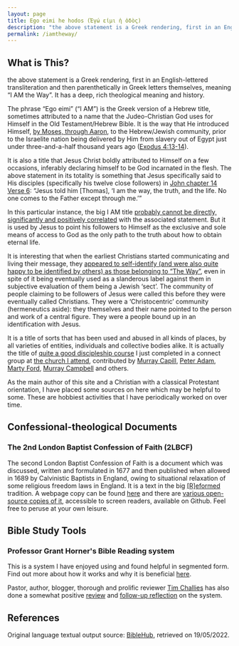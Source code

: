 ```yaml
---
layout: page
title: Ego eimi he hodos (Ἐγώ εἰμι ἡ ὁδὸς)
description: "the above statement is a Greek rendering, first in an English-lettered transliteration and then parenthetically in Greek letters themselves, meaning “I AM the way”. It has a deep, rich theological menaing and history."
permalink: /iamtheway/
---
```


## What is This?
the above statement is a Greek rendering, first in an English-lettered transliteration and then parenthetically in Greek letters themselves, meaning &ldquo;I AM the Way&rdquo;. It has a deep, rich theological meaning and history.
 
The phrase &ldquo;Ego eimi&rdquo; (&ldquo;I AM&rdquo;) is the Greek version of a Hebrew title, sometimes attributed to a name that the Judeo-Christian God uses for Himself in the Old Testament/Hebrew Bible. It is the way that He introduced Himself, [by Moses, through Aaron](https://www.gotquestions.org/Moses-and-Aaron.html), to the Hebrew/Jewish community, prior to the Israelite nation being delivered by Him from slavery out of Egypt just under three-and-a-half thousand years ago ([Exodus 4:13-14](https://www.biblegateway.com/passage/?search=ex+3%3A13-14&version=CSB)).

It is also a title that Jesus Christ boldly attributed to Himself on a few occasions, inferably declaring himself to be God incarnated in the flesh. The above statement in its totality is something that Jesus specifically said to His disciples (specifically his twelve close followers) in [John chapter 14 Verse 6](https://www.biblegateway.com/passage/?search=jn+14%3A6&version=CSB):
&ldquo;Jesus told him [Thomas], &lsquo;I am the way, the truth, and the life. No one comes to the Father except through me.&rsquo;&rdquo;

In this particular instance, the big I AM title [probably cannot be directly, significantly and positively correlated](https://www.biola.edu/blogs/good-book-blog/2015/does-i-am-always-refer-to-god-in-the-gospel-of-john) with the associated statement. But it is used by Jesus to point his followers to Himself as the exclusive and sole means of access to God as the only path to the truth about how to obtain eternal life.

It is interesting that when the earliest Christians started communicating and living their message, they [appeared to self-identify (and were also quite happy to be identified by others) as those belonging to &ldquo;The Way&rdquo;](https://www.gotquestions.org/the-Way.html), even in spite of it being eventually used as a slanderous label against them in subjective evaluation of them being a Jewish &lsquo;sect&rsquo;. The community of people claiming to be followers of Jesus were called this before they were eventually called Christians. They were a &lsquo;Christocentric&rsquo; community (hermeneutics aside): they themselves and their name pointed to the person and work of a central figure. They were a people bound up in an identification with Jesus.

It is a title of sorts that has been used and abused in all kinds of places, by all varieties of entities, individuals and collective bodies alike. It is actually the title of [quite a good discipleship course](https://thewaydiscipleship.com/about/) I just completed in a connect group at [the church I attend](https://gracechristiancommunity.org.au/about-us), contributed by [Murray Capill](https://rtc.edu.au/who-we-are/staff/dr-murray-capill/), [Peter Adam](https://stjudes.org.au/peteradam/), [Marty Ford](https://au.thegospelcoalition.org/profile/marty-foord/), [Murray Campbell](https://murraycampbell.net/about/) and others.

As the main author of this site and a Christian with a classical Protestant orientation, I have placed some sources on here which may be helpful to some. These are hobbiest activities that I have periodically worked on over time.

## Confessional-theological Documents
### The 2nd London Baptist Confession of Faith (2LBCF)
The second London Baptist Confession of Faith is a document which was discussed, written and formulated in 1677 and then published when allowed in 1689 by Calvinistic Baptists in England, owing to situational relaxation of some religious freedom laws in England. It is a text in the big [[R]eformed](https://www.crossway.org/articles/10-things-you-should-know-about-reformed-theology-2/) tradition. A webpage copy can be found [here](/1689lbc/) and there are [various open-source copies of it](https://github.com/njsch/lbcf), accessible to screen readers, available on Github. Feel free to peruse at your own leisure.

## Bible Study Tools
### Professor Grant Horner's Bible Reading system
This is a system I have enjoyed using and found helpful in segmented form. Find out more about how it works and why it is beneficial [here](/horner/).

Pastor, author, blogger, thorough and prolific reviewer [Tim Challies](https://www.challies.com/brief-biography/) has also done a somewhat positive [review](https://www.challies.com/christian-living/ten-chapters-per-day/) and [follow-up reflection](https://www.challies.com/general-news/ten-chapters-per-day-follow-up/) on the system.

## References
Original language textual output source: [BibleHub](https://biblehub.com/text/john/14-6.htm), retrieved on 19/05/2022.